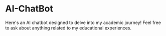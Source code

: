 # AI-ChatBot
Here's an AI chatbot designed to delve into my academic journey! Feel free to ask about anything related to my educational experiences.